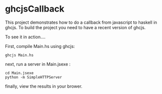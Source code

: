 # ghcjsCallback

This project demonstrates how to do a callback from javascript to haskell in ghcjs.  To build the project you need to have a recent version of ghcjs.

To see it in action.... 

First, compile Main.hs using ghcjs:

    ghcjs Main.hs

next, run a server in Main.jsexe :

    cd Main.jsexe
    python -m SimpleHTTPServer
    
finally, view the results in your brower.


